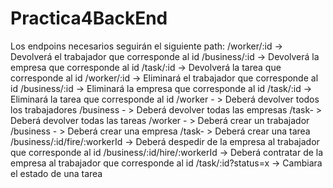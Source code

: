 # Practica4BackEnd
Los endpoins necesarios seguirán el siguiente path:
/worker/:id -> Devolverá el trabajador que corresponde al id
/business/:id -> Devolverá la empresa que corresponde al id
/task/:id -> Devolverá la tarea que corresponde al id
/worker/:id -> Eliminará el trabajador que corresponde al id
/business/:id -> Eliminará la empresa que corresponde al id
/task/:id -> Eliminará la tarea que corresponde al id
/worker - > Deberá devolver todos los trabajadores
/business - > Deberá devolver todas las empresas
/task- > Deberá devolver todas las tareas
/worker - > Deberá crear un trabajador
/business - > Deberá crear una empresa
/task- > Deberá crear una tarea
/business/:id/fire/:workerId -> Deberá despedir de la empresa al trabajador que corresponde al id
/business/:id/hire/:workerId -> Deberá contratar de la empresa al trabajador que corresponde al id
/task/:id?status=x -> Cambiara el estado de una tarea
